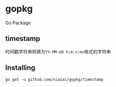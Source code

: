 # gopkg
Go Package

## timestamp
时间戳字符串转换为`YY-MM-dd h:m:s:ms`格式的字符串

## Installing
`go get -u github.com/niaiai/gopkg/timestamp`

